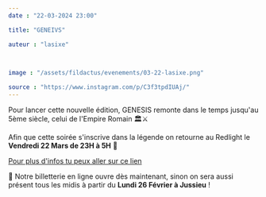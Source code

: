 ```yaml
---
date : "22-03-2024 23:00"

title: "GENEIVS"

auteur : "lasixe" 

 

image : "/assets/fildactus/evenements/03-22-lasixe.png"

source : "https://www.instagram.com/p/C3f3tpdIUAj/"
---
```


Pour lancer cette nouvelle édition, GENESIS remonte dans le temps jusqu'au 5ème siècle, celui de l'Empire Romain 🏛⚔️

Afin que cette soirée s'inscrive dans la légende on retourne au Redlight le __Vendredi 22 Mars de 23H à 5H__ 💫

[Pour plus d'infos tu peux aller sur ce lien](https://www.helloasso.com/associations/la-sixe-bde-jussieu/evenements/genesis)

🎫 Notre billetterie en ligne ouvre dès maintenant, sinon on sera aussi présent tous les midis à partir du __Lundi 26 Février à Jussieu__ !
